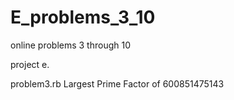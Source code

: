 E_problems_3_10
===============

online problems 3 through 10

project e.   

problem3.rb   Largest Prime Factor of 600851475143

